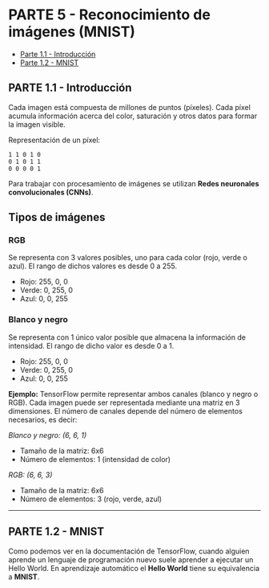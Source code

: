 PARTE 5 - Reconocimiento de imágenes (MNIST)
===================

- [Parte 1.1 - Introducción](#parte-11---introducción)
- [Parte 1.2 - MNIST](#parte-12---mnist)

## PARTE 1.1 - Introducción

Cada imagen está compuesta de millones de puntos (píxeles). Cada píxel acumula información acerca del color, saturación y otros datos para formar la imagen visible.

Representación de un píxel:

    1 1 0 1 0
    0 1 0 1 1
    0 0 0 0 1

Para trabajar con procesamiento de imágenes se utilizan **Redes neuronales convolucionales (CNNs)**.

## Tipos de imágenes
### RGB
Se representa con 3 valores posibles, uno para cada color (rojo, verde o azul). El rango de dichos valores es desde 0 a 255.

 - Rojo: 255, 0, 0
 - Verde: 0, 255, 0
 - Azul: 0, 0, 255

### Blanco y negro
Se representa con 1 único valor posible que almacena la información de intensidad. El rango de dicho valor es desde 0 a 1.

 - Rojo: 255, 0, 0
 - Verde: 0, 255, 0
 - Azul: 0, 0, 255

**Ejemplo:** TensorFlow permite representar ambos canales (blanco y negro o RGB). Cada imagen puede ser representada mediante una matriz en 3 dimensiones. El número de canales depende del número de elementos necesarios, es decir:

*Blanco y negro: (6, 6, 1)*
- Tamaño de la matriz: 6x6
- Número de elementos: 1 (intensidad de color)

*RGB: (6, 6, 3)*
- Tamaño de la matriz: 6x6
- Número de elementos: 3 (rojo, verde, azul)

-------------
## PARTE 1.2 - MNIST

Como podemos ver en la documentación de TensorFlow, cuando alguien aprende un lenguaje de programación nuevo suele aprender a ejecutar un Hello World. En aprendizaje automático el **Hello World** tiene su equivalencia a **MNIST**.
